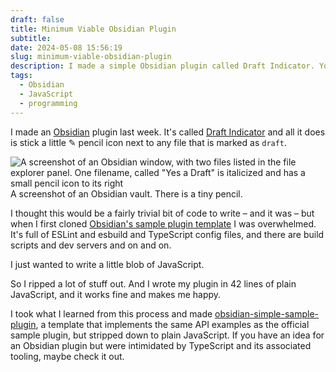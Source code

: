 ```yaml
---
draft: false
title: Minimum Viable Obsidian Plugin
subtitle: 
date: 2024-05-08 15:56:19
slug: minimum-viable-obsidian-plugin
description: I made a simple Obsidian plugin called Draft Indicator. You, too, can make Obsidian plugins without fiddling with TypeScript.
tags:
  - Obsidian
  - JavaScript
  - programming
---
```

I made an [Obsidian](https://obsidian.md)  plugin last week. It's called  [Draft Indicator](https://github.com/beardicus/obsidian-draft-indicator-plugin) and all it does is stick a little ✎ pencil icon next to any file that is marked as `draft`.

![A screenshot of an Obsidian window, with two files listed in the file explorer panel. One filename, called "Yes a Draft" is italicized and has a small pencil icon to its right](draft-indicator-screenshot.png)
A screenshot of an Obsidian vault. There is a tiny pencil.

I thought this would be a fairly trivial bit of code to write – and it was – but when I first cloned [Obsidian's sample plugin template](https://github.com/obsidianmd/obsidian-sample-plugin) I was overwhelmed. It's full of ESLint and esbuild and TypeScript config files, and there are build scripts and dev servers and on and on.

I just wanted to write a little blob of JavaScript.

So I ripped a lot of stuff out. And I wrote my plugin in 42 lines of plain JavaScript, and it works fine and makes me happy.

I took what I learned from this process and made [obsidian-simple-sample-plugin](https://github.com/beardicus/obsidian-simple-sample-plugin), a template that implements the same API examples as the official sample plugin, but stripped down to plain JavaScript. If you have an idea for an Obsidian plugin but were intimidated by TypeScript and its associated tooling, maybe check it out.
